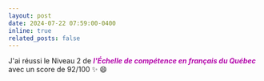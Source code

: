 ```yaml
---
layout: post
date: 2024-07-22 07:59:00-0400
inline: true
related_posts: false
---
```


J'ai réussi le Niveau 2 de ***<span style="color:#b509ac">l'Échelle de compétence en français du Québec</span>*** avec un score de 92/100 :sparkles: :smile:

